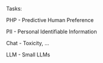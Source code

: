 Tasks:  

PHP - Predictive Human Preference  

PII - Personal Identifiable Information  

Chat - Toxicity, ...

LLM - Small LLMs




